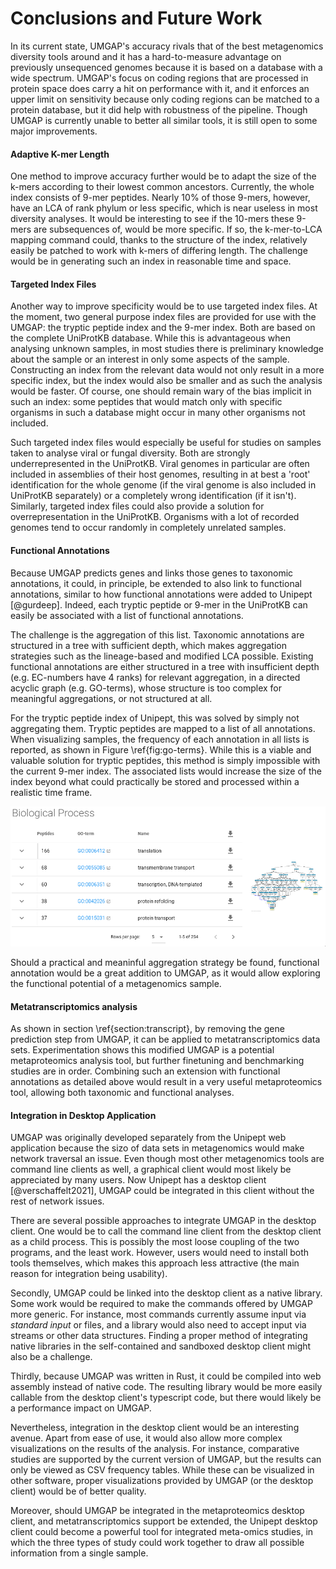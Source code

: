 # Conclusions and Future Work

In its current state, UMGAP's accuracy rivals that of the best
metagenomics diversity tools around and it has a hard-to-measure
advantage on previously unsequenced genomes because it is based on a
database with a wide spectrum. UMGAP's focus on coding regions that are
processed in protein space does carry a hit on performance with it, and
it enforces an upper limit on sensitivity because only coding regions
can be matched to a protein database, but it did help with robustness
of the pipeline. Though UMGAP is currently unable to better all similar
tools, it is still open to some major improvements.

#### Adaptive K-mer Length

One method to improve accuracy further would be to adapt the size of
the k-mers according to their lowest common ancestors. Currently, the
whole index consists of 9-mer peptides. Nearly 10% of those 9-mers,
however, have an LCA of rank phylum or less specific, which is near
useless in most diversity analyses. It would be interesting to see if
the 10-mers these 9-mers are subsequences of, would be more specific. If
so, the k-mer-to-LCA mapping command could, thanks to the structure of
the index, relatively easily be patched to work with k-mers of differing
length. The challenge would be in generating such an index in reasonable
time and space.

#### Targeted Index Files

Another way to improve specificity would be to use targeted index files.
At the moment, two general purpose index files are provided for use
with the UMGAP: the tryptic peptide index and the 9-mer index. Both are
based on the complete UniProtKB database. While this is advantageous
when analysing unknown samples, in most studies there is preliminary
knowledge about the sample or an interest in only some aspects of the
sample. Constructing an index from the relevant data would not only
result in a more specific index, but the index would also be smaller and
as such the analysis would be faster. Of course, one should remain wary
of the bias implicit in such an index: some peptides that would match
only with specific organisms in such a database might occur in many
other organisms not included.

Such targeted index files would especially be useful for studies on
samples taken to analyse viral or fungal diversity. Both are strongly
underrepresented in the UniProtKB. Viral genomes in particular are often
included in assemblies of their host genomes, resulting in at best a
'root' identification for the whole genome (if the viral genome is also
included in UniProtKB separately) or a completely wrong identification
(if it isn't). Similarly, targeted index files could also provide a
solution for overrepresentation in the UniProtKB. Organisms with a lot
of recorded genomes tend to occur randomly in completely unrelated
samples.

<!-- TODO Peter: fungal diversity - why would this be interesting?
- fungal niet specifiek bij plaatsen
- opsplitsing paragraaf virussen, paragraaf algemene problemen
  - algemeen, minder geannoteerd
  - biased
-->

#### Functional Annotations

Because UMGAP predicts genes and links those genes to taxonomic
annotations, it could, in principle, be extended to also link to
functional annotations, similar to how functional annotations were
added to Unipept [@gurdeep]. Indeed, each tryptic peptide or 9-mer
in the UniProtKB can easily be associated with a list of functional
annotations.

The challenge is the aggregation of this list. Taxonomic annotations
are structured in a tree with sufficient depth, which makes aggregation
strategies such as the lineage-based and modified LCA possible. Existing
functional annotations are either structured in a tree with insufficient
depth (e.g. EC-numbers have 4 ranks) for relevant aggregation, in a
directed acyclic graph (e.g. GO-terms), whose structure is too complex
for meaningful aggregations, or not structured at all.

For the tryptic peptide index of Unipept, this was solved by simply
not aggregating them. Tryptic peptides are mapped to a list of all
annotations. When visualizing samples, the frequency of each annotation
in all lists is reported, as shown in Figure \ref{fig:go-terms}. While
this is a viable and valuable solution for tryptic peptides, this method
is simply impossible with the current 9-mer index. The associated lists
would increase the size of the index beyond what could practically be
stored and processed within a realistic time frame.

![GO terms related to biological processes found in the marine example data set in Unipept. On the left, a list is shown with the related terms ordered by the numbered of peptides annotated with them. On the right, the relation between the 5 most occuring terms can be zoomed in on. This graph is provided by QuickGO [@quickgo].\label{fig:go-terms}](./go-terms.png)

Should a practical and meaninful aggregation strategy be found,
functional annotation would be a great addition to UMGAP, as it would
allow exploring the functional potential of a metagenomics sample.

#### Metatranscriptomics analysis

As shown in section \ref{section:transcript}, by removing the gene
prediction step from UMGAP, it can be applied to metatranscriptomics
data sets. Experimentation shows this modified UMGAP is a potential
metaproteomics analysis tool, but further finetuning and benchmarking
studies are in order. Combining such an extension with functional
annotations as detailed above would result in a very useful
metaproteomics tool, allowing both taxonomic and functional analyses.

#### Integration in Desktop Application

UMGAP was originally developed separately from the Unipept web
application because the sizo of data sets in metagenomics would make
network traversal an issue. Even though most other metagenomics tools
are command line clients as well, a graphical client would most
likely be appreciated by many users. Now Unipept has a desktop client
[@verschaffelt2021], UMGAP could be integrated in this client without
the rest of network issues.

There are several possible approaches to integrate UMGAP in the desktop
client. One would be to call the command line client from the desktop
client as a child process. This is possibly the most loose coupling
of the two programs, and the least work. However, users would need to
install both tools themselves, which makes this approach less attractive
(the main reason for integration being usability).

Secondly, UMGAP could be linked into the desktop client as a native
library. Some work would be required to make the commands offered by
UMGAP more generic. For instance, most commands currently assume input
via *standard input* or files, and a library would also need to accept
input via streams or other data structures. Finding a proper method of
integrating native libraries in the self-contained and sandboxed desktop
client might also be a challenge.

Thirdly, because UMGAP was written in Rust, it could be compiled into
web assembly instead of native code. The resulting library would be more
easily callable from the desktop client's typescript code, but there
would likely be a performance impact on UMGAP.

Nevertheless, integration in the desktop client would be an interesting
avenue. Apart from ease of use, it would also allow more complex
visualizations on the results of the analysis. For instance, comparative
studies are supported by the current version of UMGAP, but the results
can only be viewed as CSV frequency tables. While these can be
visualized in other software, proper visualizations provided by UMGAP
(or the desktop client) would be of better quality.

Moreover, should UMGAP be integrated in the metaproteomics desktop
client, and metatranscriptomics support be extended, the Unipept desktop
client could become a powerful tool for integrated meta-omics studies,
in which the three types of study could work together to draw all
possible information from a single sample.
